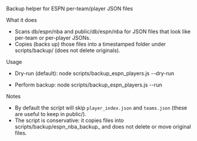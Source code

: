Backup helper for ESPN per-team/player JSON files

What it does
- Scans db/espn/nba and public/db/espn/nba for JSON files that look like per-team or per-player JSONs.
- Copies (backs up) those files into a timestamped folder under scripts/backup/ (does not delete originals).

Usage
- Dry-run (default):
  node scripts/backup_espn_players.js --dry-run

- Perform backup:
  node scripts/backup_espn_players.js --run

Notes
- By default the script will skip `player_index.json` and `teams.json` (these are useful to keep in public/).
- The script is conservative: it copies files into scripts/backup/espn_nba_backup_<timestamp> and does not delete or move original files.
